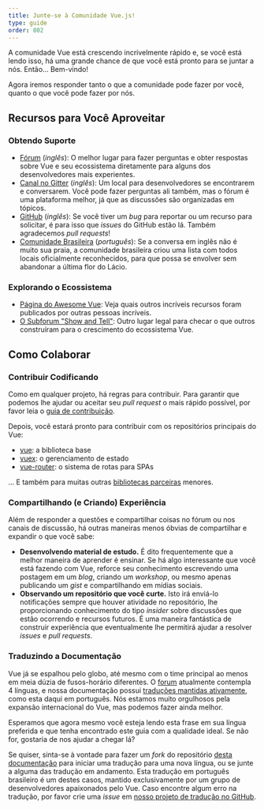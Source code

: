```yaml
---
title: Junte-se à Comunidade Vue.js!
type: guide
order: 802
---
```


A comunidade Vue está crescendo incrivelmente rápido e, se você está lendo isso, há uma grande chance de que você está pronto para se juntar a nós. Então... Bem-vindo!

Agora iremos responder tanto o que a comunidade pode fazer por você, quanto o que você pode fazer por nós.

## Recursos para Você Aproveitar

### Obtendo Suporte

- [Fórum](http://forum.vuejs.org/) (_inglês_): O melhor lugar para fazer perguntas e obter respostas sobre Vue e seu ecossistema diretamente para alguns dos desenvolvedores mais experientes.
- [Canal no Gitter](https://gitter.im/vuejs/vue) (_inglês_): Um local para desenvolvedores se encontrarem e conversarem. Você pode fazer perguntas ali também, mas o fórum é uma plataforma melhor, já que as discussões são organizadas em tópicos.
- [GitHub](https://github.com/vuejs) (_inglês_): Se você tiver um _bug_ para reportar ou um recurso para solicitar, é para isso que _issues_ do GitHub estão lá. Também agradecemos _pull requests_!
- [Comunidade Brasileira](https://github.com/vuejs-br/comunidades) (_português_): Se a conversa em inglês não é muito sua praia, a comunidade brasileira criou uma lista com todos locais oficialmente reconhecidos, para que possa se envolver sem abandonar a última flor do Lácio.

### Explorando o Ecossistema

- [Página do Awesome Vue](https://github.com/vuejs/awesome-vue): Veja quais outros incríveis recursos foram publicados por outras pessoas incríveis.
- [O Subforum "Show and Tell"](http://forum.vuejs.org/c/show-and-tell): Outro lugar legal para checar o que outros construíram para o crescimento do ecossistema Vue.

## Como Colaborar

### Contribuir Codificando

Como em qualquer projeto, há regras para contribuir. Para garantir que podemos lhe ajudar ou aceitar seu _pull request_ o mais rápido possível, por favor leia o [guia de contribuição](https://github.com/vuejs/vue/blob/dev/.github/CONTRIBUTING.md).

Depois, você estará pronto para contribuir com os repositórios principais do Vue:

- [vue](https://github.com/vuejs/vue): a biblioteca base
- [vuex](https://github.com/vuejs/vuex): o gerenciamento de estado
- [vue-router](https://github.com/vuejs/vue-router): o sistema de rotas para SPAs

... E também para muitas outras [bibliotecas parceiras](https://github.com/vuejs) menores.

### Compartilhando (e Criando) Experiência

Além de responder a questões e compartilhar coisas no fórum ou nos canais de discussão, há outras maneiras menos óbvias de compartilhar e expandir o que você sabe:

- **Desenvolvendo material de estudo.** É dito frequentemente que a melhor maneira de aprender é ensinar. Se há algo interessante que você está fazendo com Vue, reforce seu conhecimento escrevendo uma postagem em um _blog_, criando um _workshop_, ou mesmo apenas publicando um _gist_ e compartilhando em mídias sociais.
- **Observando um repositório que você curte.** Isto irá enviá-lo notificações sempre que houver atividade no repositório, lhe proporcionando conhecimento do tipo _insider_ sobre discussões que estão ocorrendo e recursos futuros. É uma maneira fantástica de construir experiência que eventualmente lhe permitirá ajudar a resolver _issues_ e _pull requests_.

### Traduzindo a Documentação

Vue já se espalhou pelo globo, até mesmo com o time principal ao menos em meia dúzia de fusos-horário diferentes. O [forum](http://forum.vuejs.org/) atualmente contempla 4 línguas, e nossa documentação possui [traduções mantidas ativamente](https://github.com/vuejs/vuejs.org#on-translations), como esta daqui em português. Nós estamos muito orgulhosos pela expansão internacional do Vue, mas podemos fazer ainda melhor.

Esperamos que agora mesmo você esteja lendo esta frase em sua língua preferida e que tenha encontrado este guia com a qualidade ideal. Se não for, gostaria de nos ajudar a chegar lá?

Se quiser, sinta-se à vontade para fazer um _fork_ do repositório [desta documentação](https://github.com/vuejs/vuejs.org/) para iniciar uma tradução para uma nova língua, ou se junte a alguma das tradução em andamento. Esta tradução em português brasileiro é um destes casos, mantido exclusivamente por um grupo de desenvolvedores apaixonados pelo Vue. Caso encontre algum erro na tradução, por favor crie uma _issue_ em [nosso projeto de tradução no GitHub](https://github.com/vuejs-br/br.vuejs.org/issues).

